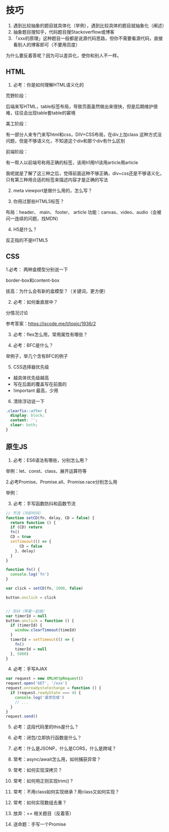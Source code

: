 # 技巧

1. 遇到比较抽象的题目就具体化（举例），遇到比较具体的题目就抽象化（阐述）
2. 抽象题目搜知乎，代码题目搜Stackoverflow或博客
3. 「xxx的原理」这种题目一般都是说源代码思路，但你不需要看源代码，直接看别人的博客即可（不要用百度）

为什么要反着答呢？因为可以差异化，使你和别人不一样。

## HTML

1. 必考：你是如何理解HTML语义化的

荒野阶段：

后端来写HTML，table标签布局，导致页面虽然做出来很快，但是后期维护很难，往往会出现table套table的窘境

美工阶段：

有一部分人来专门来写html和css，DIV+CSS布局，在div上加class
这种方式没问题，但是不够语义化，不知道这个div和那个div有什么区别

前端阶段：

有一帮人以前端号称用正确的标签，该用h1用h1该用article用article

我呢就是了解了这三种之后，觉得前面这种不够正确，div+css还是不够语义化，只有第三种用合适的标签来描述内容才是正确的写法


2. meta viewport是做什么用的，怎么写？


3. 你用过那些HTML5标签？

布局：header、 main、 footer、 article
功能：canvas、video、audio（会被问一连续的问题，找MDN）

4. H5是什么？

反正指的不是HTML5


## CSS

1.必考： 两种盒模型分别说一下

border-box和content-box

拔高：为什么会有新的盒模型？（关键词，更方便）

2. 必考：如何垂直居中？

分情况讨论

参考答案：https://jscode.me/t/topic/1936/2

3. 必考：flex怎么用，常用属性有哪些？


4. 必考：BFC是什么？

举例子，举几个含有BFC的例子

5. CSS选择器优先级

- 越具体优先级越高
- 写在后面的覆盖写在前面的
- !important 最高，少用

6. 清除浮动说一下

```css
.clearfix::after {
  display: block;
  content: '';
  clear: both;
}
```


## 原生JS

1. 必考：ES6语法有哪些，分别怎么用？

举例：let、const、class、展开运算符等

2.必考Promise、Promise.all、Promise.race分别怎么用

举例：

3. 必考：手写函数防抖和函数节流

```js
// 节流（冷却时间）
function setCD(fn, delay, CD = false) {
  return function () {
  if (CD) return
  fn()
  CD = true
  setTimeout(() => {
      CD = false
    }, delay)
  }
}

function fn() {
  console.log('fn')
}

var click = setCD(fn, 1000, false)

button.onclick = click


// 防抖（带着一起做）
var timerId = null
button.onclick = function () {
  if (timerId) {
    window.clearTimeout(timeId)
  } 
  timerId = setTimeout(() => {
    fn()
    timerId = null
  }, 5000)
}
```

4. 必考：手写AJAX

```ts
var request = new XMLHttpRequest()
request.open('GET', '/xxx')
request.onreadystatechange = function () {
  if (request.readyState === 4) {
    console.log('请求完成')
    // ...
  }
}
request.send()
```

5. 必考：这段代码里的this是什么？

6. 必考：闭包/立即执行函数是什么？

7. 必考：什么是JSONP，什么是CORS，什么是跨域？

8. 常考：async/await怎么用，如何捕获异常？

9. 常考：如何实现深拷贝？

10. 常考：如何用正则实现trim() ?

11. 常考：不用class如何实现继承？用class又如何实现？

12. 常考：如何实现数组去重？

13. 放弃：== 相关题目（反着答）

14. 送命题：手写一个Promise




